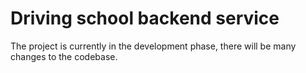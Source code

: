 # Driving school backend service
The project is currently in the development phase, there will be many changes to the codebase.

